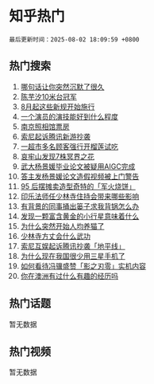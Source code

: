 # 知乎热门

`最后更新时间：2025-08-02 18:09:59 +0800`

## 热门搜索

1. [哪句话让你突然沉默了很久](https://www.zhihu.com/search?q=%E5%93%AA%E5%8F%A5%E8%AF%9D%E8%AE%A9%E4%BD%A0%E7%AA%81%E7%84%B6%E6%B2%89%E9%BB%98%E4%BA%86%E5%BE%88%E4%B9%85)
1. [陈芋汐10米台冠军](https://www.zhihu.com/search?q=%E9%99%88%E8%8A%8B%E6%B1%9010%E7%B1%B3%E5%8F%B0%E5%86%A0%E5%86%9B)
1. [8月起这些新规开始施行](https://www.zhihu.com/search?q=8%E6%9C%88%E8%B5%B7%E8%BF%99%E4%BA%9B%E6%96%B0%E8%A7%84%E5%BC%80%E5%A7%8B%E6%96%BD%E8%A1%8C)
1. [一个演员的演技能好到什么程度](https://www.zhihu.com/search?q=%E4%B8%80%E4%B8%AA%E6%BC%94%E5%91%98%E7%9A%84%E6%BC%94%E6%8A%80%E8%83%BD%E5%A5%BD%E5%88%B0%E4%BB%80%E4%B9%88%E7%A8%8B%E5%BA%A6)
1. [南京照相馆票房](https://www.zhihu.com/search?q=%E5%8D%97%E4%BA%AC%E7%85%A7%E7%9B%B8%E9%A6%86%E7%A5%A8%E6%88%BF)
1. [索尼起诉腾讯新游抄袭](https://www.zhihu.com/search?q=%E7%B4%A2%E5%B0%BC%E8%B5%B7%E8%AF%89%E8%85%BE%E8%AE%AF%E6%96%B0%E6%B8%B8%E6%8A%84%E8%A2%AD)
1. [一超市多名顾客强行开榴莲试吃](https://www.zhihu.com/search?q=%E4%B8%80%E8%B6%85%E5%B8%82%E5%A4%9A%E5%90%8D%E9%A1%BE%E5%AE%A2%E5%BC%BA%E8%A1%8C%E5%BC%80%E6%A6%B4%E8%8E%B2%E8%AF%95%E5%90%83)
1. [哀牢山发现7株冥界之花](https://www.zhihu.com/search?q=%E5%93%80%E7%89%A2%E5%B1%B1%E5%8F%91%E7%8E%B07%E6%A0%AA%E5%86%A5%E7%95%8C%E4%B9%8B%E8%8A%B1)
1. [武大杨景媛毕业论文被疑用AIGC完成](https://www.zhihu.com/search?q=%E6%AD%A6%E5%A4%A7%E6%9D%A8%E6%99%AF%E5%AA%9B%E6%AF%95%E4%B8%9A%E8%AE%BA%E6%96%87%E8%A2%AB%E7%96%91%E7%94%A8AIGC%E5%AE%8C%E6%88%90)
1. [答主发杨景媛论文造假视频被上门警告](https://www.zhihu.com/search?q=%E7%AD%94%E4%B8%BB%E5%8F%91%E6%9D%A8%E6%99%AF%E5%AA%9B%E8%AE%BA%E6%96%87%E9%80%A0%E5%81%87%E8%A7%86%E9%A2%91%E8%A2%AB%E4%B8%8A%E9%97%A8%E8%AD%A6%E5%91%8A)
1. [95 后摆摊卖造型奇特的「军火烧饼」](https://www.zhihu.com/search?q=95%20%E5%90%8E%E6%91%86%E6%91%8A%E5%8D%96%E9%80%A0%E5%9E%8B%E5%A5%87%E7%89%B9%E7%9A%84%E3%80%8C%E5%86%9B%E7%81%AB%E7%83%A7%E9%A5%BC%E3%80%8D)
1. [印乐法师任少林寺住持会带来哪些影响](https://www.zhihu.com/search?q=%E5%8D%B0%E4%B9%90%E6%B3%95%E5%B8%88%E4%BB%BB%E5%B0%91%E6%9E%97%E5%AF%BA%E4%BD%8F%E6%8C%81%E4%BC%9A%E5%B8%A6%E6%9D%A5%E5%93%AA%E4%BA%9B%E5%BD%B1%E5%93%8D)
1. [有背景的同事捅出篓子求我背锅怎么办](https://www.zhihu.com/search?q=%E6%9C%89%E8%83%8C%E6%99%AF%E7%9A%84%E5%90%8C%E4%BA%8B%E6%8D%85%E5%87%BA%E7%AF%93%E5%AD%90%E6%B1%82%E6%88%91%E8%83%8C%E9%94%85%E6%80%8E%E4%B9%88%E5%8A%9E)
1. [发现一颗富含黄金的小行星意味着什么](https://www.zhihu.com/search?q=%E5%8F%91%E7%8E%B0%E4%B8%80%E9%A2%97%E5%AF%8C%E5%90%AB%E9%BB%84%E9%87%91%E7%9A%84%E5%B0%8F%E8%A1%8C%E6%98%9F%E6%84%8F%E5%91%B3%E7%9D%80%E4%BB%80%E4%B9%88)
1. [为什么突然开始人均养猫了](https://www.zhihu.com/search?q=%E4%B8%BA%E4%BB%80%E4%B9%88%E7%AA%81%E7%84%B6%E5%BC%80%E5%A7%8B%E4%BA%BA%E5%9D%87%E5%85%BB%E7%8C%AB%E4%BA%86)
1. [少林寺方丈会什么武功](https://www.zhihu.com/search?q=%E5%B0%91%E6%9E%97%E5%AF%BA%E6%96%B9%E4%B8%88%E4%BC%9A%E4%BB%80%E4%B9%88%E6%AD%A6%E5%8A%9F)
1. [索尼互娱起诉腾讯抄袭「地平线」](https://www.zhihu.com/search?q=%E7%B4%A2%E5%B0%BC%E4%BA%92%E5%A8%B1%E8%B5%B7%E8%AF%89%E8%85%BE%E8%AE%AF%E6%8A%84%E8%A2%AD%E3%80%8C%E5%9C%B0%E5%B9%B3%E7%BA%BF%E3%80%8D)
1. [为什么现在我国很少用三星手机了](https://www.zhihu.com/search?q=%E4%B8%BA%E4%BB%80%E4%B9%88%E7%8E%B0%E5%9C%A8%E6%88%91%E5%9B%BD%E5%BE%88%E5%B0%91%E7%94%A8%E4%B8%89%E6%98%9F%E6%89%8B%E6%9C%BA%E4%BA%86)
1. [如何看待冯骥盛赞「影之刃零」实机内容](https://www.zhihu.com/search?q=%E5%A6%82%E4%BD%95%E7%9C%8B%E5%BE%85%E5%86%AF%E9%AA%A5%E7%9B%9B%E8%B5%9E%E3%80%8C%E5%BD%B1%E4%B9%8B%E5%88%83%E9%9B%B6%E3%80%8D%E5%AE%9E%E6%9C%BA%E5%86%85%E5%AE%B9)
1. [你在澳洲有过什么有趣的经历吗](https://www.zhihu.com/search?q=%E4%BD%A0%E5%9C%A8%E6%BE%B3%E6%B4%B2%E6%9C%89%E8%BF%87%E4%BB%80%E4%B9%88%E6%9C%89%E8%B6%A3%E7%9A%84%E7%BB%8F%E5%8E%86%E5%90%97)

## 热门话题

暂无数据

## 热门视频

暂无数据